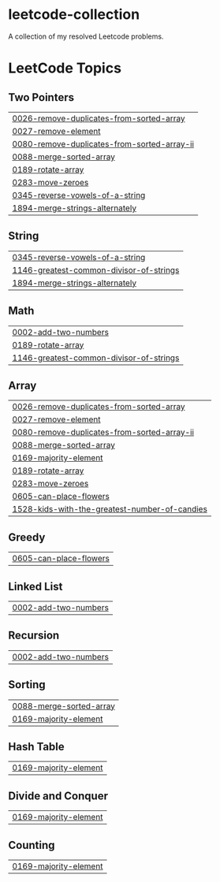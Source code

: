 # leetcode-collection
A collection of my resolved Leetcode problems.

<!---LeetCode Topics Start-->
# LeetCode Topics
## Two Pointers
|  |
| ------- |
| [0026-remove-duplicates-from-sorted-array](https://github.com/FabiMur/leetcode-collection/tree/master/0026-remove-duplicates-from-sorted-array) |
| [0027-remove-element](https://github.com/FabiMur/leetcode-collection/tree/master/0027-remove-element) |
| [0080-remove-duplicates-from-sorted-array-ii](https://github.com/FabiMur/leetcode-collection/tree/master/0080-remove-duplicates-from-sorted-array-ii) |
| [0088-merge-sorted-array](https://github.com/FabiMur/leetcode-collection/tree/master/0088-merge-sorted-array) |
| [0189-rotate-array](https://github.com/FabiMur/leetcode-collection/tree/master/0189-rotate-array) |
| [0283-move-zeroes](https://github.com/FabiMur/leetcode-collection/tree/master/0283-move-zeroes) |
| [0345-reverse-vowels-of-a-string](https://github.com/FabiMur/leetcode-collection/tree/master/0345-reverse-vowels-of-a-string) |
| [1894-merge-strings-alternately](https://github.com/FabiMur/leetcode-collection/tree/master/1894-merge-strings-alternately) |
## String
|  |
| ------- |
| [0345-reverse-vowels-of-a-string](https://github.com/FabiMur/leetcode-collection/tree/master/0345-reverse-vowels-of-a-string) |
| [1146-greatest-common-divisor-of-strings](https://github.com/FabiMur/leetcode-collection/tree/master/1146-greatest-common-divisor-of-strings) |
| [1894-merge-strings-alternately](https://github.com/FabiMur/leetcode-collection/tree/master/1894-merge-strings-alternately) |
## Math
|  |
| ------- |
| [0002-add-two-numbers](https://github.com/FabiMur/leetcode-collection/tree/master/0002-add-two-numbers) |
| [0189-rotate-array](https://github.com/FabiMur/leetcode-collection/tree/master/0189-rotate-array) |
| [1146-greatest-common-divisor-of-strings](https://github.com/FabiMur/leetcode-collection/tree/master/1146-greatest-common-divisor-of-strings) |
## Array
|  |
| ------- |
| [0026-remove-duplicates-from-sorted-array](https://github.com/FabiMur/leetcode-collection/tree/master/0026-remove-duplicates-from-sorted-array) |
| [0027-remove-element](https://github.com/FabiMur/leetcode-collection/tree/master/0027-remove-element) |
| [0080-remove-duplicates-from-sorted-array-ii](https://github.com/FabiMur/leetcode-collection/tree/master/0080-remove-duplicates-from-sorted-array-ii) |
| [0088-merge-sorted-array](https://github.com/FabiMur/leetcode-collection/tree/master/0088-merge-sorted-array) |
| [0169-majority-element](https://github.com/FabiMur/leetcode-collection/tree/master/0169-majority-element) |
| [0189-rotate-array](https://github.com/FabiMur/leetcode-collection/tree/master/0189-rotate-array) |
| [0283-move-zeroes](https://github.com/FabiMur/leetcode-collection/tree/master/0283-move-zeroes) |
| [0605-can-place-flowers](https://github.com/FabiMur/leetcode-collection/tree/master/0605-can-place-flowers) |
| [1528-kids-with-the-greatest-number-of-candies](https://github.com/FabiMur/leetcode-collection/tree/master/1528-kids-with-the-greatest-number-of-candies) |
## Greedy
|  |
| ------- |
| [0605-can-place-flowers](https://github.com/FabiMur/leetcode-collection/tree/master/0605-can-place-flowers) |
## Linked List
|  |
| ------- |
| [0002-add-two-numbers](https://github.com/FabiMur/leetcode-collection/tree/master/0002-add-two-numbers) |
## Recursion
|  |
| ------- |
| [0002-add-two-numbers](https://github.com/FabiMur/leetcode-collection/tree/master/0002-add-two-numbers) |
## Sorting
|  |
| ------- |
| [0088-merge-sorted-array](https://github.com/FabiMur/leetcode-collection/tree/master/0088-merge-sorted-array) |
| [0169-majority-element](https://github.com/FabiMur/leetcode-collection/tree/master/0169-majority-element) |
## Hash Table
|  |
| ------- |
| [0169-majority-element](https://github.com/FabiMur/leetcode-collection/tree/master/0169-majority-element) |
## Divide and Conquer
|  |
| ------- |
| [0169-majority-element](https://github.com/FabiMur/leetcode-collection/tree/master/0169-majority-element) |
## Counting
|  |
| ------- |
| [0169-majority-element](https://github.com/FabiMur/leetcode-collection/tree/master/0169-majority-element) |
<!---LeetCode Topics End-->
